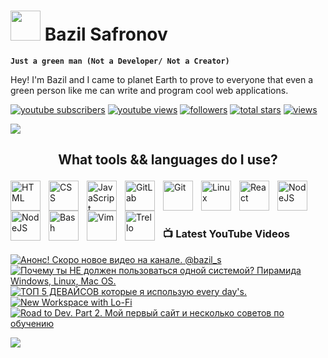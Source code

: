 # <img src="https://www.svgrepo.com/show/285222/alien.svg" height="48"> Bazil Safronov

**`Just a green man (Not a Developer/ Not a Creator)`**

Hey! I'm Bazil and I came to planet Earth to prove to everyone that even a green person like me can write and program cool web applications. 

   <p align="left">
      <a href="https://www.youtube.com/@bazil_s?sub_confirmation=1">
         <img alt="youtube subscribers" title="Subscribe to my YouTube channel" src="https://custom-icon-badges.demolab.com/youtube/channel/subscribers/UC_YqmN7PCpCFp2WXhQ_bPZw?color=%23E05D44&label=SUBSCRIBE&logo=video&logoColor=white&style=for-the-badge&labelColor=CE4630"/></a> 
      <a href="https://www.youtube.com/@bazil_s">
         <img alt="youtube views" title="YouTube views" src="https://custom-icon-badges.demolab.com/youtube/channel/views/UC_YqmN7PCpCFp2WXhQ_bPZw?color=%23E1AD0E&logo=eye&logoColor=white&style=for-the-badge&labelColor=C79600"/></a> 
      <a href="https://github.com/bazilsafronov?tab=followers">
         <img alt="followers" title="Follow me on Github" src="https://custom-icon-badges.demolab.com/github/followers/bazilsafronov?color=236ad3&labelColor=1155ba&style=for-the-badge&logo=person-add&label=Follow&logoColor=white"/></a>
      <a href="https://github.com/bazilsafronov?tab=repositories&sort=stargazers">
         <img alt="total stars" title="Total stars on GitHub" src="https://custom-icon-badges.demolab.com/github/stars/bazilsafronov?color=55960c&style=for-the-badge&labelColor=488207&logo=star"/></a>
   <a href="https://github.com/bazilsafronov">
    <img alt="views" title="GitHub profile views" src="https://freshidea.com/jonah/app/DenverCoder1-profile-views"/></a>
   </p>
   <img src="https://readme-typing-svg.demolab.com/?lines=Subscribe%20to%20me%20in%20social%20network;&font=Roboto%20Code&center=true&width=440&height=45&color=8a5cf7&vCenter=true&pause=2000&size=22"/></a>

## <p align="center">What tools && languages do I use?</p>
<img align="left" alt="HTML" width="48px" style="padding-right:10px;" src="https://cdn.jsdelivr.net/gh/devicons/devicon/icons/html5/html5-plain.svg" />
<img align="left" alt="CSS" width="48px" style="padding-right:10px;" src="https://cdn.jsdelivr.net/gh/devicons/devicon/icons/css3/css3-plain.svg" />
<img align="left" alt="JavaScript" width="48px" style="padding-right:10px;" src="https://cdn.jsdelivr.net/gh/devicons/devicon/icons/javascript/javascript-plain.svg" />
<img align="left" alt="GitLab" width="48px" style="padding-right:10px;" src="https://cdn.jsdelivr.net/gh/devicons/devicon/icons/gitlab/gitlab-original-wordmark.svg"/>

<img align="left" alt="Git" width="48px" style="padding-right:10px;" src="https://cdn.jsdelivr.net/gh/devicons/devicon/icons/git/git-original.svg" />
<img align="left" alt="Linux" width="48px" style="padding-right:10px;" src="https://cdn.jsdelivr.net/gh/devicons/devicon/icons/linux/linux-original.svg" />

<img align="left" alt="React" width="48px" style="padding-right:10px;" src="https://cdn.jsdelivr.net/gh/devicons/devicon/icons/react/react-original.svg" />
<img align="left" alt="NodeJS" width="48px" style="padding-right:10px;" src="https://cdn.jsdelivr.net/gh/devicons/devicon/icons/nodejs/nodejs-original.svg" />
<img align="left" alt="NodeJS" width="48px" style="padding-right:10px;" src="https://cdn.jsdelivr.net/gh/devicons/devicon/icons/bootstrap/bootstrap-original.svg" />
<img align="left" alt="Bash" width="48px" style="padding-right:10px;" src="https://cdn.jsdelivr.net/gh/devicons/devicon/icons/bash/bash-original.svg" />
<img align="left" alt="Vim" width="48px" style="padding-right:10px;" src="https://cdn.jsdelivr.net/gh/devicons/devicon/icons/vim/vim-original.svg" />
<img align="left" alt="Trello" width="48px" style="padding-right:10px;" src="https://cdn.jsdelivr.net/gh/devicons/devicon/icons/trello/trello-plain-wordmark.svg" /><br><br><br>

### 📺 Latest YouTube Videos
<!-- BEGIN YOUTUBE-CARDS -->
[![Анонс! Скоро новое видео на канале.  @bazil_s](https://ytcards.demolab.com/?id=WVLgp09RSFc&title=%D0%90%D0%BD%D0%BE%D0%BD%D1%81%21+%D0%A1%D0%BA%D0%BE%D1%80%D0%BE+%D0%BD%D0%BE%D0%B2%D0%BE%D0%B5+%D0%B2%D0%B8%D0%B4%D0%B5%D0%BE+%D0%BD%D0%B0+%D0%BA%D0%B0%D0%BD%D0%B0%D0%BB%D0%B5.++%40bazil_s&lang=en&timestamp=1701764015&background_color=%230d1117&title_color=%23ffffff&stats_color=%23dedede&max_title_lines=1&width=250&border_radius=5 "Анонс! Скоро новое видео на канале.  @bazil_s")](https://www.youtube.com/watch?v=WVLgp09RSFc)
[![Почему ты НЕ должен пользоваться одной системой? Пирамида Windows, Linux, Mac OS.](https://ytcards.demolab.com/?id=wAbpr8XtEZc&title=%D0%9F%D0%BE%D1%87%D0%B5%D0%BC%D1%83+%D1%82%D1%8B+%D0%9D%D0%95+%D0%B4%D0%BE%D0%BB%D0%B6%D0%B5%D0%BD+%D0%BF%D0%BE%D0%BB%D1%8C%D0%B7%D0%BE%D0%B2%D0%B0%D1%82%D1%8C%D1%81%D1%8F+%D0%BE%D0%B4%D0%BD%D0%BE%D0%B9+%D1%81%D0%B8%D1%81%D1%82%D0%B5%D0%BC%D0%BE%D0%B9%3F+%D0%9F%D0%B8%D1%80%D0%B0%D0%BC%D0%B8%D0%B4%D0%B0+Windows%2C+Linux%2C+Mac+OS.&lang=en&timestamp=1695730610&background_color=%230d1117&title_color=%23ffffff&stats_color=%23dedede&max_title_lines=1&width=250&border_radius=5 "Почему ты НЕ должен пользоваться одной системой? Пирамида Windows, Linux, Mac OS.")](https://www.youtube.com/watch?v=wAbpr8XtEZc)
[![ТОП 5 ДЕВАЙСОВ которые я использую every day's.](https://ytcards.demolab.com/?id=Z2yHX6dm0sE&title=%D0%A2%D0%9E%D0%9F+5+%D0%94%D0%95%D0%92%D0%90%D0%99%D0%A1%D0%9E%D0%92+%D0%BA%D0%BE%D1%82%D0%BE%D1%80%D1%8B%D0%B5+%D1%8F+%D0%B8%D1%81%D0%BF%D0%BE%D0%BB%D1%8C%D0%B7%D1%83%D1%8E+every+day%27s.&lang=en&timestamp=1688890621&background_color=%230d1117&title_color=%23ffffff&stats_color=%23dedede&max_title_lines=1&width=250&border_radius=5 "ТОП 5 ДЕВАЙСОВ которые я использую every day's.")](https://www.youtube.com/watch?v=Z2yHX6dm0sE)
[![New Workspace with Lo-Fi](https://ytcards.demolab.com/?id=coQl2yQ2s-A&title=New+Workspace+with+Lo-Fi&lang=en&timestamp=1673566468&background_color=%230d1117&title_color=%23ffffff&stats_color=%23dedede&max_title_lines=1&width=250&border_radius=5 "New Workspace with Lo-Fi")](https://www.youtube.com/watch?v=coQl2yQ2s-A)
[![Road to Dev. Part 2. Мой первый сайт и несколько советов по обучению](https://ytcards.demolab.com/?id=HmuR9okeI0M&title=Road+to+Dev.+Part+2.+%D0%9C%D0%BE%D0%B9+%D0%BF%D0%B5%D1%80%D0%B2%D1%8B%D0%B9+%D1%81%D0%B0%D0%B9%D1%82+%D0%B8+%D0%BD%D0%B5%D1%81%D0%BA%D0%BE%D0%BB%D1%8C%D0%BA%D0%BE+%D1%81%D0%BE%D0%B2%D0%B5%D1%82%D0%BE%D0%B2+%D0%BF%D0%BE+%D0%BE%D0%B1%D1%83%D1%87%D0%B5%D0%BD%D0%B8%D1%8E&lang=en&timestamp=1658057097&background_color=%230d1117&title_color=%23ffffff&stats_color=%23dedede&max_title_lines=1&width=250&border_radius=5 "Road to Dev. Part 2. Мой первый сайт и несколько советов по обучению")](https://www.youtube.com/watch?v=HmuR9okeI0M)
<!-- END YOUTUBE-CARDS -->
[<img src="https://custom-icon-badges.demolab.com/badge/-Subscribe%20For%20More-red?style=for-the-badge&logo=video&logoColor=white"/>](https://www.youtube.com/@bazil_s?sub_confirmation=1)
